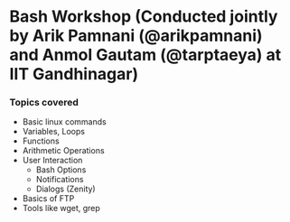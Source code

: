 # Bash Workshop (Conducted jointly by Arik Pamnani (@arikpamnani) and Anmol Gautam (@tarptaeya) at IIT Gandhinagar)

### Topics covered
- Basic linux commands
- Variables, Loops
- Functions
- Arithmetic Operations
- User Interaction
  - Bash Options
  - Notifications
  - Dialogs (Zenity)
- Basics of FTP
- Tools like wget, grep
